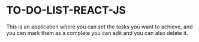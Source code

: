 # TO-DO-LIST-REACT-JS
This is an application where you can set the tasks you want to achieve, and you can mark them as a complete you can edit and you can also delete it.
